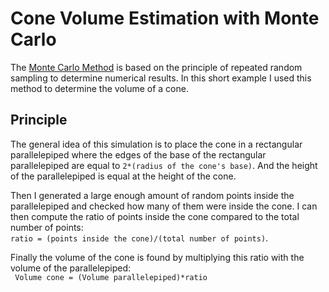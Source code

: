 # Cone Volume Estimation with Monte Carlo

The [Monte Carlo Method](https://en.wikipedia.org/wiki/Monte_Carlo_method) is based on the principle of repeated random sampling to determine numerical results. In this short example I used this method to determine the volume of a cone.

## Principle

The general idea of this simulation is to place the cone in a rectangular parallelepiped where the edges of the base of the rectangular parallelepiped are equal to ```` 2*(radius of the cone's base) ````. And the height of the parallelepiped is equal at the height of the cone.  

Then I generated a large enough amount of random points inside the parallelepiped and checked how many of them were inside the cone. 
I can then compute the ratio of points inside the cone compared to the total number of points:   
```` ratio = (points inside the cone)/(total number of points) ````.  

Finally the volume of the cone is found by multiplying this ratio with the volume of the parallelepiped:  
```` Volume cone = (Volume parallelepiped)*ratio````
